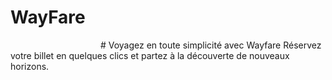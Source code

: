 # WayFare
<img href="https://github.com/khaouitiabdelhakim/Wayfare/blob/main/public/images/logo/logo-black.png" width="140px"/>
# Voyagez en toute simplicité avec Wayfare
Réservez votre billet en quelques clics et partez à la découverte de nouveaux horizons.
